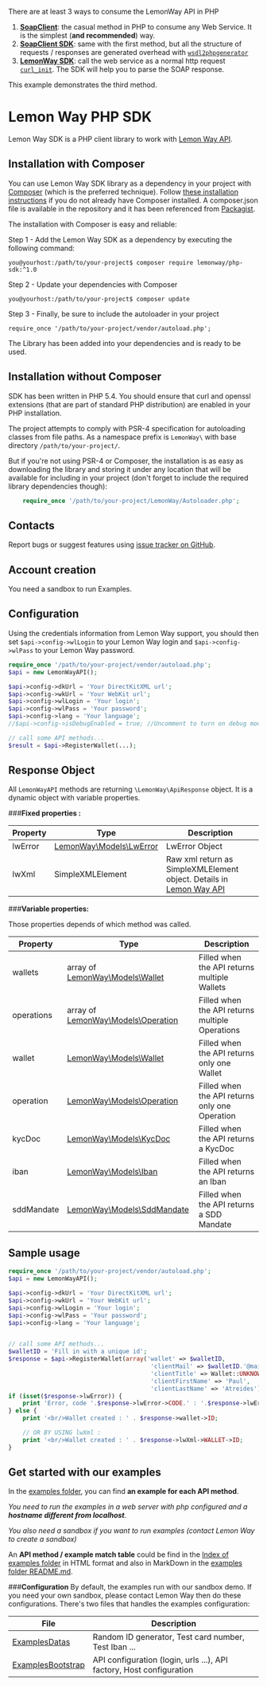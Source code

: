 There are at least 3 ways to consume the LemonWay API in PHP

 1. **[SoapClient]**: the casual method in PHP to consume any Web Service. It is the simplest (**and recommended**) way.
 2. **[SoapClient SDK]**: same with the first method, but all the structure of requests / responses are generated overhead with [`wsdl2phpgenerator`](http://wsdl2phpgenerator.github.io/wsdl2phpgenerator/)
 3. **[LemonWay SDK]**: call the web service as a normal http request [`curl_init`](http://php.net/manual/en/function.curl-init.php). The SDK will help you to parse the SOAP response.

This example demonstrates the third method.

Lemon Way PHP SDK
=================================================
Lemon Way SDK is a PHP client library to work with
[Lemon Way API](http://documentation.lemonway.fr/api-en).


Installation with Composer
-------------------------------------------------
You can use Lemon Way SDK library as a dependency in your project with [Composer](https://getcomposer.org/) (which is the preferred technique). Follow [these installation instructions](https://getcomposer.org/doc/00-intro.md) if you do not already have Composer installed.
A composer.json file is available in the repository and it has been referenced from [Packagist](https://packagist.org/packages/lemonway/php-sdk).

The installation with Composer is easy and reliable:

Step 1 - Add the Lemon Way SDK as a dependency by executing the following command:

    you@yourhost:/path/to/your-project$ composer require lemonway/php-sdk:^1.0

Step 2 - Update your dependencies with Composer

    you@yourhost:/path/to/your-project$ composer update

Step 3 - Finally, be sure to include the autoloader in your project

    require_once '/path/to/your-project/vendor/autoload.php';

The Library has been added into your dependencies and is ready to be used.

Installation without Composer
-------------------------------------------------
SDK has been written in PHP 5.4. You should ensure that curl and openssl extensions (that are part of standard PHP distribution) are enabled in your PHP installation.

The project attempts to comply with PSR-4 specification for autoloading classes from file paths. As a namespace prefix is `LemonWay\` with base directory `/path/to/your-project/`.

But if you're not using PSR-4 or Composer, the installation is as easy as downloading the library and storing it under any location that will be available for including in your project (don't forget to include the required library dependencies though):
```php
    require_once '/path/to/your-project/LemonWay/Autoloader.php';
```

Contacts
-------------------------------------------------
Report bugs or suggest features using
[issue tracker on GitHub](https://github.com/lemonway/php-sdk).


Account creation
-------------------------------------------------
You need a sandbox to run Examples.


Configuration
-------------------------------------------------
Using the credentials information from Lemon Way support, you should then set `$api->config->wlLogin` to your Lemon Way login and `$api->config->wlPass` to your Lemon Way password.

```php
require_once '/path/to/your-project/vendor/autoload.php';
$api = new LemonWayAPI();

$api->config->dkUrl = 'Your DirectKitXML url';
$api->config->wkUrl = 'Your WebKit url';
$api->config->wlLogin = 'Your login';
$api->config->wlPass = 'Your password';
$api->config->lang = 'Your language';
//$api->config->isDebugEnabled = true; //Uncomment to turn on debug mode

// call some API methods...
$result = $api->RegisterWallet(...);
```

Response Object
-------------------------------------------------
All ```LemonWayAPI``` methods are returning ```\LemonWay\ApiResponse``` object.
It is a dynamic object with variable properties.

###**Fixed properties :**

|Property | Type | Description|
|---------|------|------------|
|lwError | [LemonWay\Models\LwError](LemonWay/Models/LwError.php) | LwError Object|
|lwXml | SimpleXMLElement | Raw xml return as SimpleXMLElement object. Details in [Lemon Way API](http://documentation.lemonway.fr/api-en)|


###**Variable properties:**

Those properties depends of which method was called.

|Property | Type | Description|
|---------|------|------------|
|wallets | array of [LemonWay\Models\Wallet](LemonWay/Models/Wallet.php) | Filled when the API returns multiple Wallets|
|operations | array of [LemonWay\Models\Operation](LemonWay/Models/Operation.php) | Filled when the API returns multiple Operations|
|wallet | [LemonWay\Models\Wallet](LemonWay/Models/Wallet.php) | Filled when the API returns only one Wallet|
|operation | [LemonWay\Models\Operation](LemonWay/Models/Operation.php) | Filled when the API returns only one Operation|
|kycDoc | [LemonWay\Models\KycDoc](LemonWay/Models/KycDoc.php) | Filled when the API returns a KycDoc|
|iban | [LemonWay\Models\Iban](LemonWay/Models/Iban.php) | Filled when the API returns an Iban|
|sddMandate | [LemonWay\Models\SddMandate](LemonWay/Models/SddMandate.php) | Filled when the API returns a SDD Mandate|

Sample usage
-------------------------------------------------
```php
require_once '/path/to/your-project/vendor/autoload.php';
$api = new LemonWayAPI();

$api->config->dkUrl = 'Your DirectKitXML url';
$api->config->wkUrl = 'Your WebKit url';
$api->config->wlLogin = 'Your login';
$api->config->wlPass = 'Your password';
$api->config->lang = 'Your language';


// call some API methods...
$walletID = 'Fill in with a unique id';
$response = $api->RegisterWallet(array('wallet' => $walletID,
                                        'clientMail' => $walletID.'@mail.fr',
                                        'clientTitle' => Wallet::UNKNOWN,
                                        'clientFirstName' => 'Paul',
                                        'clientLastName' => 'Atreides'));
if (isset($response->lwError)) {
    print 'Error, code '.$response->lwError->CODE.' : '.$response->lwError->MSG;
} else {
    print '<br/>Wallet created : ' . $response->wallet->ID;

    // OR BY USING lwXml :
    print '<br/>Wallet created : ' . $response->lwXml->WALLET->ID;
}
```

Get started with our examples
--------
In the [examples folder](examples), you can find **an example for each API method**.

_You need to run the examples in a web server with php configured and a **hostname different from localhost**._

_You also need a sandbox if you want to run examples (contact Lemon Way to create a sandbox)_

An **API method / example  match table** could be find in the [Index of examples folder](examples/index.php) in HTML format
and also in MarkDown in the [examples folder README.md](examples).

###**Configuration**
By default, the examples run with our sandbox demo.
If you need your own sandbox, please contact Lemon Way then do these configurations.
There's two files that handles the examples configuration:

| File | Description |
|------|-------------|
|[ExamplesDatas](examples/ExamplesDatas.php)| Random ID generator, Test card number, Test Iban ... |
|[ExamplesBootstrap](examples/ExamplesBootstrap.php)| API configuration (login, urls ...), API factory, Host configuration |


[`SoapClient`]: http://php.net/manual/en/class.soapclient.php
[SoapClient]: https://github.com/lemonwaysas/php-client-directkit-xml-soap
[SoapClient SDK]: https://github.com/lemonwaysas/php-client-directkit-xml-soap-sdk
[LemonWay SDK]: https://github.com/lemonwaysas/php-client-directkit-xml
[Lemonway Directkit API]: http://documentation.lemonway.fr/
